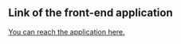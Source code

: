 ## Link of the front-end application
[You can reach the application here.](https://appdemo-l3mumcef9wttdnnnnwqcef.streamlit.app/)
